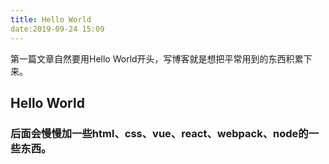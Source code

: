 ```yaml
---
title: Hello World
date:2019-09-24 15:09
---
```

第一篇文章自然要用Hello World开头，写博客就是想把平常用到的东西积累下来。

## Hello World

### 后面会慢慢加一些html、css、vue、react、webpack、node的一些东西。
